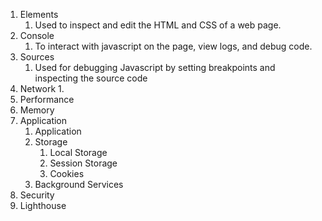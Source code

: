 
1. Elements
	1. Used to inspect and edit the HTML and CSS of a web page.
2. Console
	1. To interact with javascript on the page, view logs, and debug code.
3. Sources
	1. Used for debugging Javascript by setting breakpoints and inspecting the source code
4. Network
	1. 
5. Performance
6. Memory
7. Application
	1. Application
	2. Storage
		1. Local Storage
		2. Session Storage
		3. Cookies
	3. Background Services
8. Security
9. Lighthouse
